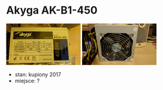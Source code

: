 # Akyga AK-B1-450
<img src="/psu/IMG_20171015_194209.jpg" width="200"> <img src="/psu/IMG_20171015_194222.jpg" width="200">
* stan: kupiony 2017
* miejsce: ?
